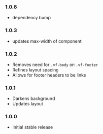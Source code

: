 ### 1.0.6

- dependency bump

### 1.0.3

- updates max-width of component

### 1.0.2

- Removes need for `.vf-body` on `.vf-footer`
- Refines layout spacing
- Allows for footer headers to be links

### 1.0.1

- Darkens background
- Updates layout

### 1.0.0

- Initial stable release
